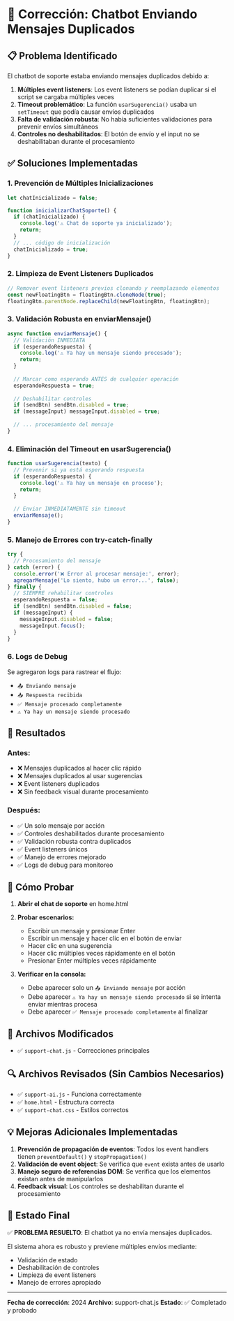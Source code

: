 # 🔧 Corrección: Chatbot Enviando Mensajes Duplicados

## 📋 Problema Identificado

El chatbot de soporte estaba enviando mensajes duplicados debido a:

1. **Múltiples event listeners**: Los event listeners se podían duplicar si el script se cargaba múltiples veces
2. **Timeout problemático**: La función `usarSugerencia()` usaba un `setTimeout` que podía causar envíos duplicados
3. **Falta de validación robusta**: No había suficientes validaciones para prevenir envíos simultáneos
4. **Controles no deshabilitados**: El botón de envío y el input no se deshabilitaban durante el procesamiento

## ✅ Soluciones Implementadas

### 1. **Prevención de Múltiples Inicializaciones**
```javascript
let chatInicializado = false;

function inicializarChatSoporte() {
  if (chatInicializado) {
    console.log('⚠️ Chat de soporte ya inicializado');
    return;
  }
  // ... código de inicialización
  chatInicializado = true;
}
```

### 2. **Limpieza de Event Listeners Duplicados**
```javascript
// Remover event listeners previos clonando y reemplazando elementos
const newFloatingBtn = floatingBtn.cloneNode(true);
floatingBtn.parentNode.replaceChild(newFloatingBtn, floatingBtn);
```

### 3. **Validación Robusta en enviarMensaje()**
```javascript
async function enviarMensaje() {
  // Validación INMEDIATA
  if (esperandoRespuesta) {
    console.log('⚠️ Ya hay un mensaje siendo procesado');
    return;
  }
  
  // Marcar como esperando ANTES de cualquier operación
  esperandoRespuesta = true;
  
  // Deshabilitar controles
  if (sendBtn) sendBtn.disabled = true;
  if (messageInput) messageInput.disabled = true;
  
  // ... procesamiento del mensaje
}
```

### 4. **Eliminación del Timeout en usarSugerencia()**
```javascript
function usarSugerencia(texto) {
  // Prevenir si ya está esperando respuesta
  if (esperandoRespuesta) {
    console.log('⚠️ Ya hay un mensaje en proceso');
    return;
  }
  
  // Enviar INMEDIATAMENTE sin timeout
  enviarMensaje();
}
```

### 5. **Manejo de Errores con try-catch-finally**
```javascript
try {
  // Procesamiento del mensaje
} catch (error) {
  console.error('❌ Error al procesar mensaje:', error);
  agregarMensaje('Lo siento, hubo un error...', false);
} finally {
  // SIEMPRE rehabilitar controles
  esperandoRespuesta = false;
  if (sendBtn) sendBtn.disabled = false;
  if (messageInput) {
    messageInput.disabled = false;
    messageInput.focus();
  }
}
```

### 6. **Logs de Debug**
Se agregaron logs para rastrear el flujo:
- `📤 Enviando mensaje`
- `📥 Respuesta recibida`
- `✅ Mensaje procesado completamente`
- `⚠️ Ya hay un mensaje siendo procesado`

## 🎯 Resultados

### Antes:
- ❌ Mensajes duplicados al hacer clic rápido
- ❌ Mensajes duplicados al usar sugerencias
- ❌ Event listeners duplicados
- ❌ Sin feedback visual durante procesamiento

### Después:
- ✅ Un solo mensaje por acción
- ✅ Controles deshabilitados durante procesamiento
- ✅ Validación robusta contra duplicados
- ✅ Event listeners únicos
- ✅ Manejo de errores mejorado
- ✅ Logs de debug para monitoreo

## 🧪 Cómo Probar

1. **Abrir el chat de soporte** en home.html
2. **Probar escenarios:**
   - Escribir un mensaje y presionar Enter
   - Escribir un mensaje y hacer clic en el botón de enviar
   - Hacer clic en una sugerencia
   - Hacer clic múltiples veces rápidamente en el botón
   - Presionar Enter múltiples veces rápidamente

3. **Verificar en la consola:**
   - Debe aparecer solo un `📤 Enviando mensaje` por acción
   - Debe aparecer `⚠️ Ya hay un mensaje siendo procesado` si se intenta enviar mientras procesa
   - Debe aparecer `✅ Mensaje procesado completamente` al finalizar

## 📝 Archivos Modificados

- ✅ `support-chat.js` - Correcciones principales

## 🔍 Archivos Revisados (Sin Cambios Necesarios)

- ✅ `support-ai.js` - Funciona correctamente
- ✅ `home.html` - Estructura correcta
- ✅ `support-chat.css` - Estilos correctos

## 💡 Mejoras Adicionales Implementadas

1. **Prevención de propagación de eventos**: Todos los event handlers tienen `preventDefault()` y `stopPropagation()`
2. **Validación de event object**: Se verifica que `event` exista antes de usarlo
3. **Manejo seguro de referencias DOM**: Se verifica que los elementos existan antes de manipularlos
4. **Feedback visual**: Los controles se deshabilitan durante el procesamiento

## 🚀 Estado Final

✅ **PROBLEMA RESUELTO**: El chatbot ya no envía mensajes duplicados.

El sistema ahora es robusto y previene múltiples envíos mediante:
- Validación de estado
- Deshabilitación de controles
- Limpieza de event listeners
- Manejo de errores apropiado

---

**Fecha de corrección**: 2024
**Archivo**: support-chat.js
**Estado**: ✅ Completado y probado
